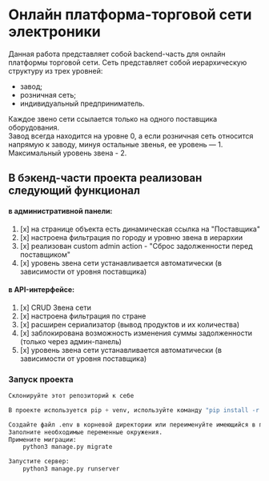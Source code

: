 # Онлайн платформа-торговой сети электроники

Данная работа представляет собой backend-часть для онлайн платформы торговой сети.
Сеть представляет собой иерархическую структуру из трех уровней:

* завод;
* розничная сеть;
* индивидуальный предприниматель.

Каждое звено сети ссылается только на одного поставщика оборудования.  
Завод всегда находится на уровне 0, а если розничная сеть относится напрямую к заводу, минуя остальные звенья, ее уровень — 1.  
Максимальный уровень звена - 2.

## В бэкенд-части проекта реализован следующий функционал  
#### в административной панели:  
1. [x] на странице объекта есть динамическая ссылка на "Поставщика"  
2. [x] настроена фильтрация по городу и уровню звена в иерархии
3. [x] реализован custom admin action - "Сброс задолженности перед поставщиком"  
4. [x] уровень звена сети устанавливается автоматически (в зависимости от уровня поставщика)
#### в API-интерфейсе:  
1. [x] CRUD Звена сети 
2. [x] настроена фильтрация по стране
3. [x] расширен сериализатор (вывод продуктов и их количества)  
4. [x] заблокирована возможность изменения суммы задолженности (только через админ-панель)
5. [x] уровень звена сети устанавливается автоматически (в зависимости от уровня поставщика)

### Запуск проекта
```python
Склонируйте этот репозиторий к себе

В проекте используется pip + venv, используйте команду "pip install -r requirements.txt", чтобы подтянуть зависимости 

Создайте файл .env в корневой директории или переименуйте имеющийся в проекте .env_example. 
Заполните необходимые переменные окружения.
Примените миграции:
    python3 manage.py migrate

Запустите сервер:
    python3 manage.py runserver
